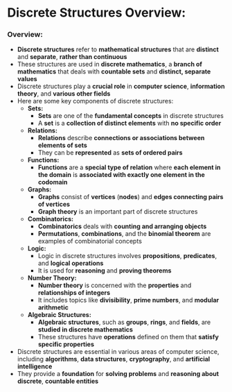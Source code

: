 # Discrete Structures Overview:

### Overview:
* **Discrete structures** refer to **mathematical structures** that are **distinct** and **separate**, **rather than 
  continuous**
* These structures are used in **discrete mathematics**, a **branch of mathematics** that deals with **countable sets**
  and **distinct, separate values**
* Discrete structures play a **crucial role** in **computer science**, **information theory**, and **various other 
  fields**
* Here are some key components of discrete structures:
  * **Sets:**
    * **Sets** are one of the **fundamental concepts** in discrete structures
    * A **set** is a **collection of distinct elements** with **no specific order**
  * **Relations:**
    * **Relations** describe **connections or associations between elements of sets**
    * They can be **represented** as **sets of ordered pairs**
  * **Functions:**
    * **Functions** are a **special type of relation** where **each element in the domain** is **associated with exactly 
      one element in the codomain**
  * **Graphs:**
    * **Graphs** consist of **vertices** (**nodes**) and **edges connecting pairs of vertices**
    * **Graph theory** is an important part of discrete structures
  * **Combinatorics:**
    * **Combinatorics** deals with **counting and arranging objects**
    * **Permutations**, **combinations**, and the **binomial theorem** are examples of combinatorial concepts
  * **Logic:**
    * Logic in discrete structures involves **propositions**, **predicates**, and **logical operations**
    * It is used for **reasoning** and **proving theorems**
  * **Number Theory:**
    * **Number theory** is concerned with the **properties** and **relationships of integers**
    * It includes topics like **divisibility**, **prime numbers**, and **modular arithmetic**
  * **Algebraic Structures:**
    * **Algebraic structures**, such as **groups**, **rings**, and **fields**, are **studied in discrete mathematics**
    * These structures have **operations** defined on them that **satisfy specific properties**
* Discrete structures are essential in various areas of computer science, including **algorithms**, **data structures**, 
  **cryptography**, and **artificial intelligence**
* They provide a **foundation** for **solving problems** and **reasoning about discrete**, **countable entities**